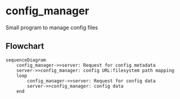 # config_manager
Small program to manage config files

## Flowchart
```mermaid
sequenceDiagram
    config_manager->>server: Request for config metadata
    server->>config_manager: config URL:filesystem path mapping
    loop
        config_manager->>server: Request for config data
        server->>config_manager: config data
    end
```

